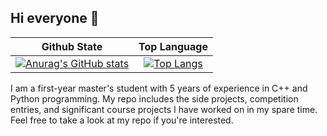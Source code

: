 ## Hi everyone 👋

|Github State|Top Language|
|:-:|:-:|
|[![Anurag's GitHub stats](https://github-readme-stats-eight-beta-67.vercel.app/api?username=xkllkx&show_icons=true&theme=graywhite&card_width=320\&include_all_commits=true\&show=reviews,prs_merged\&rank_icon=percentile)](https://github.com/anuraghazra/github-readme-stats)|[![Top Langs](https://github-readme-stats-eight-beta-67.vercel.app/api/top-langs/?username=xkllkx&theme=graywhite&layout=compact&langs_count=12&card_width=320&hide=html,matlab)](https://github.com/anuraghazra/github-readme-stats)|

I am a first-year master's student with 5 years of experience in C++ and Python programming.
My repo includes the side projects, competition entries, and significant course projects I have worked on in my spare time.
Feel free to take a look at my repo if you're interested.

<!--
**xkllkx/xkllkx** is a ✨ _special_ ✨ repository because its `README.md` (this file) appears on your GitHub profile.

Here are some ideas to get you started:

- 🔭 I’m currently working on ...
- 🌱 I’m currently learning ...
- 👯 I’m looking to collaborate on ...
- 🤔 I’m looking for help with ...
- 💬 Ask me about ...
- 📫 How to reach me: ...
- 😄 Pronouns: ...
- ⚡ Fun fact: ...
-->
